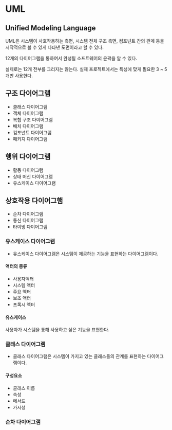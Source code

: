 # UML

## Unified Modeling Language

UML은 시스템이 사호작용하는 측면, 시스템 전체 구조 측면, 컴포넌트 간의 관계 등을 시작적으로 볼 수 있게 나타낸 도면이라고 할 수 있다.
 
12개의 다이어그램을 통하여서 완성될 소프트웨어의 윤곽을 알 수 있다.

실제로는 12개 전부를 그리지는 않는다. 실제 프로젝트에서는 특성에 맞게 필요한 3 ~ 5개만 사용한다.

## 구조 다이어그램
* 클래스 다이어그램
* 객체 다이어그램
* 복합 구조 다이어그램
* 배치 다이어그램
* 컴포넌트 다이어그램
* 패키지 다이어그램

## 행위 다이어그램
* 활동 다이어그램
* 상태 머신 다이어그램
* 유스케이스 다이어그램

## 상호작용 다이어그햄
* 순차 다이어그램
* 통신 다이어그램
* 타이밍 다이어그램

### 유스케이스 다이어그램
* 유스케이스 다이어그램은 시스템이 제공하는 기능을 표현하는 다이어그램이다.

#### 액터의 종류
* 사용자액터
* 시스템 액터
* 주요 액터
* 보조 액터
* 프록시 액터

#### 유스케이스
사용자가 시스템을 통해 사용하고 싶은 기능을 표현한다.

### 클래스 다이어그램
* 클래스 다이어그램은 시스템이 가지고 있는 클래스들의 관계를 표현하는 다이어그램이다.
#### 구성요소
* 클래스 이름
* 속성
* 메서드
* 가시성

### 순차 다이어그램
